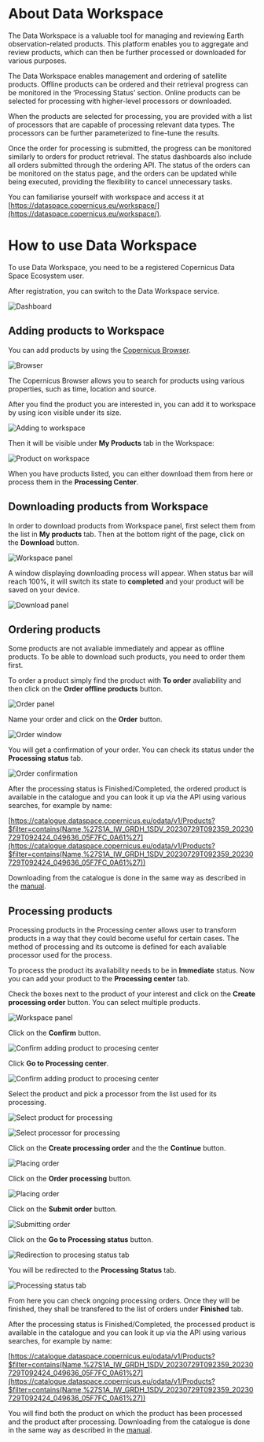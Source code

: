 # About Data Workspace

The Data Workspace is a valuable tool for managing and reviewing Earth observation-related products. This platform enables you to aggregate and review products, which can then be further processed or downloaded for various purposes.

The Data Workspace enables management and ordering of satellite products. Offline products can be ordered and their retrieval progress can be monitored in the ‘Processing Status’ section. Online products can be selected for processing with higher-level processors or downloaded.

When the products are selected for processing, you are provided with a list of processors that are capable of processing relevant data types. The processors can be further parameterized to fine-tune the results.

Once the order for processing is submitted, the progress can be monitored similarly to orders for product retrieval. The status dashboards also include all orders submitted through the ordering API. The status of the orders can be monitored on the status page, and the orders can be updated while being executed, providing the flexibility to cancel unnecessary tasks.

You can familiarise yourself with workspace and access it at [https://dataspace.copernicus.eu/workspace/](https://dataspace.copernicus.eu/workspace/).

# How to use Data Workspace

To use Data Workspace, you need to be a registered Copernicus Data Space Ecosystem user.

After registration, you can switch to the Data Workspace service.

![Dashboard](_images/DW-scr_1.png)

## Adding products to Workspace

You can add products by using the [Copernicus Browser](https://dataspace.copernicus.eu/browser/).

![Browser](_images/DW-scr_2.png)

The Copernicus Browser allows you to search for products using various properties, such as time, location and source.

After you find the product you are interested in, you can add it to workspace by using icon visible under its size.

![Adding to workspace](_images/DW-scr_3_2.png)

Then it will be visible under **My Products** tab in the Workspace:

![Product on workspace](_images/DW-scr_4.png)

When you have products listed, you can either download them from here or process them in the **Processing Center**.

## Downloading products from Workspace

In order to download products from Workspace panel, first select them from the list in **My products** tab. Then at the bottom right of the page, click on the **Download** button.

![Workspace panel](_images/DW-download.png)

A window displaying downloading process will appear. When status bar will reach 100%, it will switch its state to **completed** and your product will be saved on your device.

![Download panel](_images/DW-download_status.png)

## Ordering products

Some products are not avaliable immediately and appear as offline products. To be able to download such products, you need to order them first.

To order a product simply find the product with **To order** avaliability and then click on the **Order offline products** button.

![Order panel](_images/DW-order_1.png)

Name your order and click on the **Order** button.

![Order window](_images/DW-order_2.png)

You will get a confirmation of your order. You can check its status under the **Processing status** tab.

![Order confirmation](_images/DW-order_3.png)

After the processing status is Finished/Completed, the ordered product is available in the catalogue and you can look it up via the API using various searches, for example by name:

[https://catalogue.dataspace.copernicus.eu/odata/v1/Products?$filter=contains(Name,%27S1A_IW_GRDH_1SDV_20230729T092359_20230729T092424_049636_05F7FC_0A61%27](https://catalogue.dataspace.copernicus.eu/odata/v1/Products?$filter=contains(Name,%27S1A_IW_GRDH_1SDV_20230729T092359_20230729T092424_049636_05F7FC_0A61%27))

Downloading from the catalogue is done in the same way as described in the <a href="https://documentation.dataspace.copernicus.eu/APIs/OData.html#product-download" target="_blank">manual</a>.

## Processing products

Processing products in the Processing center allows user to transform products in a way that they could become useful for certain cases. The method of processing and its outcome is defined for each avaliable processor used for the process.

To process the product its avaliability needs to be in **Immediate** status. Now you can add your product to the **Processing center** tab.

Check the boxes next to the product of your interest and click on the **Create processing order** button. You can select multiple products.

![Workspace panel](_images/DW-process_1.png)

Click on the **Confirm** button.

![Confirm adding product to procesing center](_images/DW-process_2.png)

Click **Go to Processing center**.

![Confirm adding product to procesing center](_images/DW-process_3.png)

Select the product and pick a processor from the list used for its processing.

![Select product for processing](_images/DW-process_4.png)

![Select processor for processing](_images/DW-process_5.png)

Click on the **Create processing order** and the the **Continue** button.

![Placing order](_images/DW-process_6.png)

Click on the **Order processing** button.

![Placing order](_images/DW-process_7.png)

Click on the **Submit order** button.

![Submitting order](_images/DW-process_8.png)

Click on the **Go to Processing status** button.

![Redirection to procesing status tab](_images/DW-process_9.png)

You will be redirected to the **Processing Status** tab.

![Processing status tab](_images/DW-process_10.png)

From here you can check ongoing processing orders. Once they will be finished, they shall be transfered to the list of orders under **Finished** tab.

After the processing status is Finished/Completed, the processed product is available in the catalogue and you can look it up via the API using various searches, for example by name:

[https://catalogue.dataspace.copernicus.eu/odata/v1/Products?$filter=contains(Name,%27S1A_IW_GRDH_1SDV_20230729T092359_20230729T092424_049636_05F7FC_0A61%27](https://catalogue.dataspace.copernicus.eu/odata/v1/Products?$filter=contains(Name,%27S1A_IW_GRDH_1SDV_20230729T092359_20230729T092424_049636_05F7FC_0A61%27))

You will find both the product on which the product has been processed and the product after processing. Downloading from the catalogue is done in the same way as described in the <a href="https://documentation.dataspace.copernicus.eu/APIs/OData.html#product-download" target="_blank">manual</a>.
